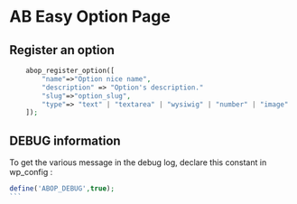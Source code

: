# AB Easy Option Page

## Register an option
```php
    abop_register_option([
        "name"=>"Option nice name",
        "description" => "Option's description."
        "slug"=>"option_slug",
        "type"=> "text" | "textarea" | "wysiwig" | "number" | "image"
    ]);
```

## DEBUG information
To get the various message in the debug log, declare this constant in wp_config : 
```php
define('ABOP_DEBUG',true);
``` 